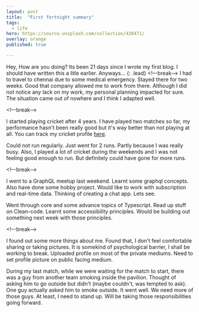 ```yaml
---
layout: post
title:  "First fortnight summary"
tags:
  - life
hero: https://source.unsplash.com/collection/430471/
overlay: orange
published: true

---
```


Hey, How are you doing? Its been 21 days since I wrote my first blog. I should have written this a litle earlier. Anyways...
{: .lead}
<!–-break-–>
I had to travel to chennai due to some medical emergency. Stayed there for two weeks. Good that company allowed me to work from there. Although I did not notice any lack on my work, my personal planning impacted for sure. The situation came out of nowhere and I think I adapted well.

<!–-break-–>

I started playing cricket after 4 years. I have played two matches so far, my performance hasn't been really good but it's way better than not playing at all.
You can track my cricket profile [here][bikramCricHero].

Could not run regularly. Just went for 2 runs. Partly because I was really busy. Also, I played a lot of cricket during the weekends and I was not feeling good enough to run. But definitely could have gone for more runs. 

<!–-break-–>

I went to a GraphQL meetup last weekend. Learnt some graphql concepts. Also have done some hobby project. Would like to work with subscription and real-time data. Thinking of creating a chat app. Lets see.

Went through core and some advance topics of Typescript. Read up stuff on Clean-code. Learnt some accessibility principles. Would be building out something next week with those principles.

<!–-break-–>

I found out some more things about me. Found that, I don't feel comfortable sharing or taking pictures. It is somekind of psychological barrier, I shall be working to break. Uploaded profile on most of the private mediums. Need to set profile picture on public facing medium.

During my last match, while we were waiting for the match to start, there was a guy from another team smoking inside the pavilion. Thought of asking him to go outside but didn't (maybe couldn't, was tempted to ask). One guy actually asked him to smoke outside. It went well. We need more of those guys. At least, I need to stand up. Will be taking those responsibilities going forward. 


[bikramCricHero]:      https://cricheroes.in/player-profile/4143331/Bikram-Sutar